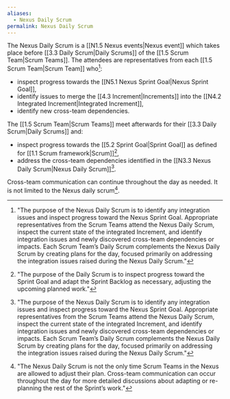 ```yaml
---
aliases:
  - Nexus Daily Scrum
permalink: Nexus Daily Scrum
---
```

The Nexus Daily Scrum is a [[N1.5 Nexus events|Nexus event]] which takes place before [[3.3 Daily Scrum|Daily Scrums]] of the [[1.5 Scrum Team|Scrum Teams]]. The attendees are representatives from each [[1.5 Scrum Team|Scrum Team]] who[^purpose-nexus-daily]:
- inspect progress towards the [[N5.1 Nexus Sprint Goal|Nexus Sprint Goal]],
- identify issues to merge the [[4.3 Increment|Increments]] into the [[N4.2 Integrated Increment|Integrated Increment]],
- identify new cross-team dependencies.

The [[1.5 Scrum Team|Scrum Teams]] meet afterwards for their [[3.3 Daily Scrum|Daily Scrums]] and:
- inspect progress towards the [[5.2 Sprint Goal|Sprint Goal]] as defined for [[1.1 Scrum framework|Scrum]][^purpose-of-daily],
- address the cross-team dependencies identified in the [[N3.3 Nexus Daily Scrum|Nexus Daily Scrum]][^purpose-nexus-daily].

Cross-team communication can continue throughout the day as needed. It is not limited to the Nexus daily scrum[^nexus-daily-not-only].

[^purpose-nexus-daily]: "The purpose of the Nexus Daily Scrum is to identify any integration issues and inspect progress toward the Nexus Sprint Goal. Appropriate representatives from the Scrum Teams attend the Nexus Daily Scrum, inspect the current state of the integrated Increment, and identify integration issues and newly discovered cross-team dependencies or impacts. Each Scrum Team’s Daily Scrum complements the Nexus Daily Scrum by creating plans for the day, focused primarily on addressing the integration issues raised during the Nexus Daily Scrum."[^nexus-guide-2021]

[^nexus-daily-not-only]: "The Nexus Daily Scrum is not the only time Scrum Teams in the Nexus are allowed to adjust their plan. Cross-team communication can occur throughout the day for more detailed discussions about adapting or re-planning the rest of the Sprint’s work."[^nexus-guide-2021]

[^purpose-of-daily]: "The purpose of the Daily Scrum is to inspect progress toward the Sprint Goal and adapt the Sprint Backlog as necessary, adjusting the upcoming planned work."[^scrum-guide-2020]

[^scrum-guide-2020]: [[1.2 Scrum Guide|Scrum Guide (2020)]]

[^nexus-guide-2021]: [[N1.2 Nexus Guide|Nexus Guide (2021)]]

